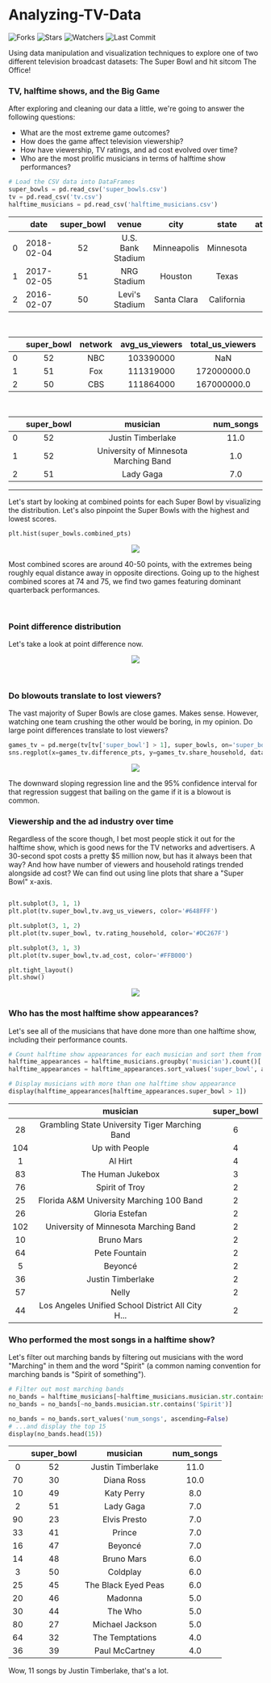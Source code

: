 # Analyzing-TV-Data
![Forks](https://img.shields.io/github/forks/shukkkur/Analyzing-TV-Data.svg)
![Stars](https://img.shields.io/github/stars/shukkkur/Analyzing-TV-Data.svg)
![Watchers](https://img.shields.io/github/watchers/shukkkur/Analyzing-TV-Data.svg)
![Last Commit](https://img.shields.io/github/last-commit/shukkkur/Analyzing-TV-Data.svg) 

<p>Using data manipulation and visualization techniques to explore one of two different television broadcast datasets: The Super Bowl and hit sitcom The Office!</p>


### TV, halftime shows, and the Big Game
After exploring and cleaning our data a little, we're going to answer the following questions:
- What are the most extreme game outcomes?
- How does the game affect television viewership?
- How have viewership, TV ratings, and ad cost evolved over time?
- Who are the most prolific musicians in terms of halftime show performances?

```python
# Load the CSV data into DataFrames
super_bowls = pd.read_csv('super_bowls.csv')
tv = pd.read_csv('tv.csv')
halftime_musicians = pd.read_csv('halftime_musicians.csv')
```
|   |    date    | super_bowl |       venue       |     city    |    state   | attendance |      team_winner     | winning_pts |   qb_winner_1  | qb_winner_2 |  coach_winner  |      team_loser      | losing_pts | qb_loser_1 | qb_loser_2 |   coach_loser  | combined_pts | difference_pts |
|:-:|:----------:|:----------:|:-----------------:|:-----------:|:----------:|:----------:|:--------------------:|:-----------:|:--------------:|:-----------:|:--------------:|:--------------------:|:----------:|:----------:|:----------:|:--------------:|:------------:|:--------------:|
| 0 | 2018-02-04 | 52         | U.S. Bank Stadium | Minneapolis | Minnesota  | 67612      | Philadelphia Eagles  | 41          | Nick Foles     | NaN         | Doug Pederson  | New England Patriots | 33         | Tom Brady  | NaN        | Bill Belichick | 74           | 8              |
| 1 | 2017-02-05 | 51         | NRG Stadium       | Houston     | Texas      | 70807      | New England Patriots | 34          | Tom Brady      | NaN         | Bill Belichick | Atlanta Falcons      | 28         | Matt Ryan  | NaN        | Dan Quinn      | 62           | 6              |
| 2 | 2016-02-07 | 50         | Levi's Stadium    | Santa Clara | California | 71088      | Denver Broncos       | 24          | Peyton Manning | NaN         | Gary Kubiak    | Carolina Panthers    | 10         | Cam Newton | NaN        | Ron Rivera     | 34           | 14             |

<br>

|   | super_bowl | network | avg_us_viewers | total_us_viewers | rating_household | share_household | rating_18_49 | share_18_49 | ad_cost |
|:-:|:----------:|:-------:|:--------------:|:----------------:|:----------------:|:---------------:|:------------:|:-----------:|:-------:|
| 0 | 52         | NBC     | 103390000      | NaN              | 43.1             | 68              | 33.4         | 78.0        | 5000000 |
| 1 | 51         | Fox     | 111319000      | 172000000.0      | 45.3             | 73              | 37.1         | 79.0        | 5000000 |
| 2 | 50         | CBS     | 111864000      | 167000000.0      | 46.6             | 72              | 37.7         | 79.0        | 5000000 |

<br>

|   | super_bowl |                musician               | num_songs |
|:-:|:----------:|:-------------------------------------:|:---------:|
| 0 | 52         | Justin Timberlake                     | 11.0      |
| 1 | 52         | University of Minnesota Marching Band | 1.0       |
| 2 | 51         | Lady Gaga                             | 7.0       |

<hr>

<p>Let's start by looking at combined points for each Super Bowl by visualizing the distribution. Let's also pinpoint the Super Bowls with the highest and lowest scores.</p>

```python
plt.hist(super_bowls.combined_pts)
```
<p align="center">
  <img src="https://github.com/shukkkur/Analyzing-TV-Data/blob/fc4a9e703f2055b18a83042c8a01e1d80005e9a7/pics/1.png"/>
</p>


<p>Most combined scores are around 40-50 points, with the extremes being roughly equal distance away in opposite directions. Going up to the highest combined scores at 74 and 75, we find two games featuring dominant quarterback performances.</p>
<br>

### Point difference distribution
<p>Let's take a look at point difference now.</p>

<p align="center">
  <img src="https://github.com/shukkkur/Analyzing-TV-Data/blob/fc4a9e703f2055b18a83042c8a01e1d80005e9a7/pics/dist2.png"/>
</p>

<br>
<h3>Do blowouts translate to lost viewers?</h3>
<p>The vast majority of Super Bowls are close games. Makes sense. However, watching one team crushing the other would be boring, in my opinion. Do large point differences translate to lost viewers?</p>

```python
games_tv = pd.merge(tv[tv['super_bowl'] > 1], super_bowls, on='super_bowl')
sns.regplot(x=games_tv.difference_pts, y=games_tv.share_household, data=games_tv)
```
<p align="center">
  <img src="https://github.com/shukkkur/Analyzing-TV-Data/blob/fc4a9e703f2055b18a83042c8a01e1d80005e9a7/pics/dist3.png"/>
</p>


<p>The downward sloping regression line and the 95% confidence interval for that regression suggest that bailing on the game if it is a blowout is common.</p>

<h3>Viewership and the ad industry over time</h3>

<p>Regardless of the score though, I bet most people stick it out for the halftime show, which is good news for the TV networks and advertisers. A 30-second spot costs a pretty $5 million now, but has it always been that way? And how have number of viewers and household ratings trended alongside ad cost? We can find out using line plots that share a "Super Bowl" x-axis.</p>

```python

plt.subplot(3, 1, 1)
plt.plot(tv.super_bowl,tv.avg_us_viewers, color='#648FFF')

plt.subplot(3, 1, 2)
plt.plot(tv.super_bowl, tv.rating_household, color='#DC267F')

plt.subplot(3, 1, 3)
plt.plot(tv.super_bowl,tv.ad_cost, color='#FFB000')

plt.tight_layout()
plt.show()
```

<p align="center">
  <img src="https://github.com/shukkkur/Analyzing-TV-Data/blob/fc4a9e703f2055b18a83042c8a01e1d80005e9a7/pics/dist4.png"/>
</p>

<h3>Who has the most halftime show appearances?</h3>

<p>Let's see all of the musicians that have done more than one halftime show, including their performance counts.</p>

```python
# Count halftime show appearances for each musician and sort them from most to least
halftime_appearances = halftime_musicians.groupby('musician').count()['super_bowl'].reset_index()
halftime_appearances = halftime_appearances.sort_values('super_bowl', ascending=False)

# Display musicians with more than one halftime show appearance
display(halftime_appearances[halftime_appearances.super_bowl > 1])
```
|     |                      musician                     | super_bowl |
|:---:|:-------------------------------------------------:|:----------:|
|  28 | Grambling State University Tiger Marching Band    | 6          |
| 104 | Up with People                                    | 4          |
|  1  | Al Hirt                                           | 4          |
|  83 | The Human Jukebox                                 | 3          |
|  76 | Spirit of Troy                                    | 2          |
|  25 | Florida A&M University Marching 100 Band          | 2          |
|  26 | Gloria Estefan                                    | 2          |
| 102 | University of Minnesota Marching Band             | 2          |
|  10 | Bruno Mars                                        | 2          |
|  64 | Pete Fountain                                     | 2          |
|  5  | Beyoncé                                           | 2          |
|  36 | Justin Timberlake                                 | 2          |
|  57 | Nelly                                             | 2          |
|  44 | Los Angeles Unified School District All City H... | 2          |

<h3>Who performed the most songs in a halftime show?</h3>

<p>Let's filter out marching bands by filtering out musicians with the word "Marching" in them and the word "Spirit" (a common naming convention for marching bands is "Spirit of something").</p>

```python
# Filter out most marching bands
no_bands = halftime_musicians[~halftime_musicians.musician.str.contains('Marching')]
no_bands = no_bands[~no_bands.musician.str.contains('Spirit')]

no_bands = no_bands.sort_values('num_songs', ascending=False)
# ...and display the top 15
display(no_bands.head(15))
```

|    | super_bowl |       musician      | num_songs |
|:--:|:----------:|:-------------------:|:---------:|
|  0 | 52         | Justin Timberlake   | 11.0      |
| 70 | 30         | Diana Ross          | 10.0      |
| 10 | 49         | Katy Perry          | 8.0       |
|  2 | 51         | Lady Gaga           | 7.0       |
| 90 | 23         | Elvis Presto        | 7.0       |
| 33 | 41         | Prince              | 7.0       | 
| 16 | 47         | Beyoncé             | 7.0       |
| 14 | 48         | Bruno Mars          | 6.0       |
|  3 | 50         | Coldplay            | 6.0       |
| 25 | 45         | The Black Eyed Peas | 6.0       |
| 20 | 46         | Madonna             | 5.0       |
| 30 | 44         | The Who             | 5.0       |
| 80 | 27         | Michael Jackson     | 5.0       |
| 64 | 32         | The Temptations     | 4.0       |
| 36 | 39         | Paul McCartney      | 4.0       |  

<p>Wow, 11 songs by Justin Timberlake, that's a lot.</p>
